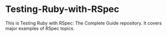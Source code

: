 # Testing-Ruby-with-RSpec
This is Testing Ruby with RSpec: The Complete Guide repository. It covers major examples of RSpec topics.
